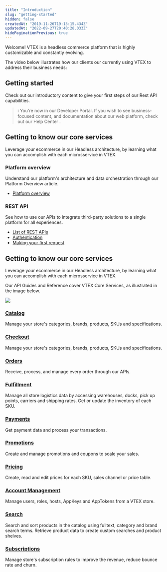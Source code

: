 ```yaml
---
title: "Introduction"
slug: "getting-started"
hidden: false
createdAt: "2019-11-26T19:13:15.434Z"
updatedAt: "2022-09-27T20:40:28.033Z"
hidePaginationPrevious: true
---
```

Welcome! VTEX is a headless commerce platform that is highly customizable and constantly evolving. 

The video below illustrates how our clients our currently using VTEX to address their business needs:

<YoutubeFrame embedId="JgkrlaF52WQ"/>

## Getting started

Check out our introductory content to give your first steps of our Rest API capabilities.

> ℹ️ You're now in our Developer Portal. If you wish to see business-focused content, and documentation about our web platform, check out our Help Center .

## Getting to know our core services

Leverage your ecommerce in our Headless architecture, by learning what you can accomplish with each microsservice in VTEX.

<OverviewCard icon='Platform'>

### Platform overview

Understand our platform's architecture and data orchestration through our Platform Overview article.

- [Platform overview](https://developers.vtex.com/vtex-rest-api/docs/getting-started-platform-overview)

</OverviewCard>

<OverviewCard icon='RestApis'>

### REST API

See how to use our APIs to integrate third-party solutions to a single platform for all experiences.

- [List of REST APIs](https://developers.vtex.com/vtex-rest-api/docs/getting-started-list-of-rest-apis)
- [Authentication](https://developers.vtex.com/vtex-rest-api/docs/getting-started-authentication)
- [Making your first request](https://developers.vtex.com/vtex-rest-api/docs/getting-started-making-your-first-request)

</OverviewCard>

## Getting to know our core services

Leverage your ecommerce in our Headless architecture, by learning what you can accomplish with each microsservice in VTEX.

Our API Guides and Reference cover VTEX Core Services, as illustrated in the image below.

![](https://github.com/vtexdocs/dev-portal-content/blob/main/docs/guides/Getting-Started/getting-started/getting-started.png?raw=true)

<OverviewCard icon='Catalog'>

### [Catalog](https://developers.vtex.com/docs/guides/catalog-overview)

Manage your store's categories, brands, products, SKUs and specifications.

</OverviewCard>

<OverviewCard icon='Checkout'>

### [Checkout](https://developers.vtex.com/docs/guides/checkout-overview)

Manage your store's categories, brands, products, SKUs and specifications.

</OverviewCard>

<OverviewCard icon='Orders'>

### [Orders](https://developers.vtex.com/docs/guides/orders-overview)

Receive, process, and manage every order through our APIs.

</OverviewCard>

<OverviewCard icon='Fulfillment'>

### [Fulfillment](https://developers.vtex.com/docs/guides/fulfillment)

Manage all store logistics data by accessing warehouses, docks, pick up points, carriers and shipping rates. Get or update the inventory of each SKU.

</OverviewCard>


<OverviewCard icon='Payments'>

### [Payments](https://developers.vtex.com/docs/guides/payments-overview)

Get payment data and process your transactions.

</OverviewCard>


<OverviewCard icon='Promotions'>

### [Promotions](https://developers.vtex.com/docs/guides/promotions-overview)

Create and manage promotions and coupons to scale your sales.

</OverviewCard>


<OverviewCard icon='Pricing'>

### [Pricing](https://developers.vtex.com/docs/guides/pricing-overview)

Create, read and edit prices for each SKU, sales channel or price table.

</OverviewCard>


<OverviewCard icon='AccountManagement'>

### [Account Management](https://developers.vtex.com/vtex-rest-api/docs/account-management)

Manage users, roles, hosts, AppKeys and AppTokens from a VTEX store.

</OverviewCard>


<OverviewCard icon='StoreSearch'>

### [Search](https://developers.vtex.com/docs/guides/search-overview)

Search and sort products in the catalog using fulltext, category and brand search terms. Retrieve product data to create custom searches and product shelves.

</OverviewCard>


<OverviewCard icon='Subscriptions'>

### [Subscriptions](https://developers.vtex.com/docs/guides/subscriptionsw)

Manage store's subscription rules to improve the revenue, reduce bounce rate and churn.

</OverviewCard>